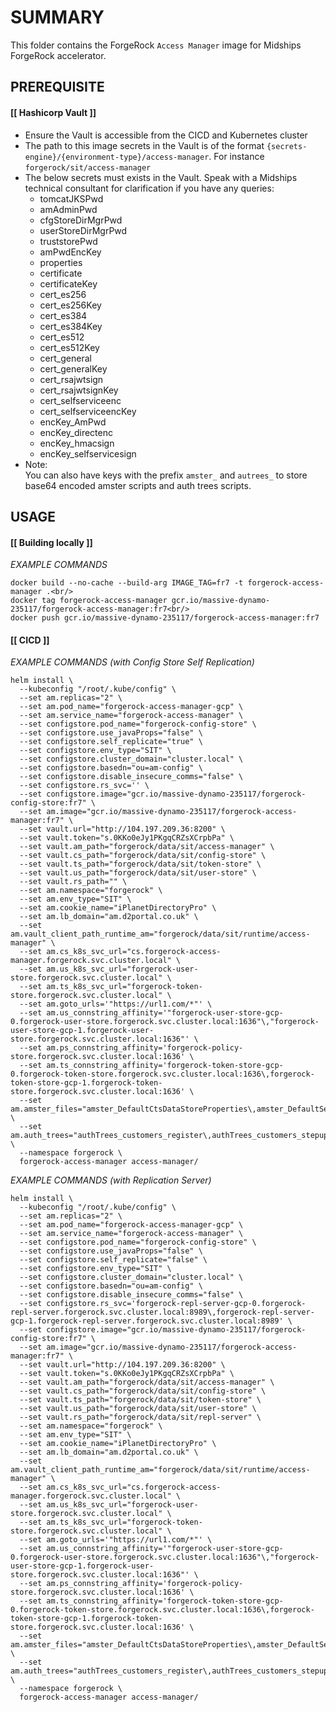 # **SUMMARY**

This folder contains the ForgeRock `Access Manager` image for Midships ForgeRock accelerator.

## **PREREQUISITE**

#### [[ Hashicorp Vault ]]
- Ensure the Vault is accessible from the CICD and Kubernetes cluster
- The path to this image secrets in the Vault is of the format `{secrets-engine}/{environment-type}/access-manager`. For instance `forgerock/sit/access-manager`
- The below secrets must exists in the Vault. Speak with a Midships technical consultant for clarification if you have any queries:
  - tomcatJKSPwd
  - amAdminPwd
  - cfgStoreDirMgrPwd
  - userStoreDirMgrPwd
  - truststorePwd
  - amPwdEncKey
  - properties
  - certificate
  - certificateKey
  - cert_es256
  - cert_es256Key
  - cert_es384
  - cert_es384Key
  - cert_es512
  - cert_es512Key
  - cert_general
  - cert_generalKey
  - cert_rsajwtsign
  - cert_rsajwtsignKey
  - cert_selfserviceenc
  - cert_selfserviceencKey
  - encKey_AmPwd
  - encKey_directenc
  - encKey_hmacsign
  - encKey_selfservicesign
- Note: <br/>
  You can also have keys with the prefix `amster_` and `autrees_` to store base64 encoded amster scripts and auth trees scripts.

## **USAGE**

#### [[ Building locally ]]
_EXAMPLE COMMANDS_
```
docker build --no-cache --build-arg IMAGE_TAG=fr7 -t forgerock-access-manager .<br/>
docker tag forgerock-access-manager gcr.io/massive-dynamo-235117/forgerock-access-manager:fr7<br/>
docker push gcr.io/massive-dynamo-235117/forgerock-access-manager:fr7
```


#### [[ CICD ]]
_EXAMPLE COMMANDS (with Config Store Self Replication)_
```
helm install \
  --kubeconfig "/root/.kube/config" \
  --set am.replicas="2" \
  --set am.pod_name="forgerock-access-manager-gcp" \
  --set am.service_name="forgerock-access-manager" \
  --set configstore.pod_name="forgerock-config-store" \
  --set configstore.use_javaProps="false" \
  --set configstore.self_replicate="true" \
  --set configstore.env_type="SIT" \
  --set configstore.cluster_domain="cluster.local" \
  --set configstore.basedn="ou=am-config" \
  --set configstore.disable_insecure_comms="false" \
  --set configstore.rs_svc='' \
  --set configstore.image="gcr.io/massive-dynamo-235117/forgerock-config-store:fr7" \
  --set am.image="gcr.io/massive-dynamo-235117/forgerock-access-manager:fr7" \
  --set vault.url="http://104.197.209.36:8200" \
  --set vault.token="s.0KKo0eJy1PKgqCRZsXCrpbPa" \
  --set vault.am_path="forgerock/data/sit/access-manager" \
  --set vault.cs_path="forgerock/data/sit/config-store" \
  --set vault.ts_path="forgerock/data/sit/token-store" \
  --set vault.us_path="forgerock/data/sit/user-store" \
  --set vault.rs_path="" \
  --set am.namespace="forgerock" \
  --set am.env_type="SIT" \
  --set am.cookie_name="iPlanetDirectoryPro" \
  --set am.lb_domain="am.d2portal.co.uk" \
  --set am.vault_client_path_runtime_am="forgerock/data/sit/runtime/access-manager" \
  --set am.cs_k8s_svc_url="cs.forgerock-access-manager.forgerock.svc.cluster.local" \
  --set am.us_k8s_svc_url="forgerock-user-store.forgerock.svc.cluster.local" \
  --set am.ts_k8s_svc_url="forgerock-token-store.forgerock.svc.cluster.local" \
  --set am.goto_urls='"https://url1.com/*"' \
  --set am.us_connstring_affinity='"forgerock-user-store-gcp-0.forgerock-user-store.forgerock.svc.cluster.local:1636"\,"forgerock-user-store-gcp-1.forgerock-user-store.forgerock.svc.cluster.local:1636"' \
  --set am.ps_connstring_affinity='forgerock-policy-store.forgerock.svc.cluster.local:1636' \
  --set am.ts_connstring_affinity='forgerock-token-store-gcp-0.forgerock-token-store.forgerock.svc.cluster.local:1636\,forgerock-token-store-gcp-1.forgerock-token-store.forgerock.svc.cluster.local:1636' \
  --set am.amster_files="amster_DefaultCtsDataStoreProperties\,amster_DefaultSecurityProperties\,amster_platform\,amster_AuthenticationGlobal\,amster_IdStore_OpenDJ\,amster_realm_customers\,amster_realm_internals" \
  --set am.auth_trees="authTrees_customers_register\,authTrees_customers_stepup\,authTrees_customers_login" \
  --namespace forgerock \
  forgerock-access-manager access-manager/
```

_EXAMPLE COMMANDS (with Replication Server)_
```
helm install \
  --kubeconfig "/root/.kube/config" \
  --set am.replicas="2" \
  --set am.pod_name="forgerock-access-manager-gcp" \
  --set am.service_name="forgerock-access-manager" \
  --set configstore.pod_name="forgerock-config-store" \
  --set configstore.use_javaProps="false" \
  --set configstore.self_replicate="false" \
  --set configstore.env_type="SIT" \
  --set configstore.cluster_domain="cluster.local" \
  --set configstore.basedn="ou=am-config" \
  --set configstore.disable_insecure_comms="false" \
  --set configstore.rs_svc='forgerock-repl-server-gcp-0.forgerock-repl-server.forgerock.svc.cluster.local:8989\,forgerock-repl-server-gcp-1.forgerock-repl-server.forgerock.svc.cluster.local:8989' \
  --set configstore.image="gcr.io/massive-dynamo-235117/forgerock-config-store:fr7" \
  --set am.image="gcr.io/massive-dynamo-235117/forgerock-access-manager:fr7" \
  --set vault.url="http://104.197.209.36:8200" \
  --set vault.token="s.0KKo0eJy1PKgqCRZsXCrpbPa" \
  --set vault.am_path="forgerock/data/sit/access-manager" \
  --set vault.cs_path="forgerock/data/sit/config-store" \
  --set vault.ts_path="forgerock/data/sit/token-store" \
  --set vault.us_path="forgerock/data/sit/user-store" \
  --set vault.rs_path="forgerock/data/sit/repl-server" \
  --set am.namespace="forgerock" \
  --set am.env_type="SIT" \
  --set am.cookie_name="iPlanetDirectoryPro" \
  --set am.lb_domain="am.d2portal.co.uk" \
  --set am.vault_client_path_runtime_am="forgerock/data/sit/runtime/access-manager" \
  --set am.cs_k8s_svc_url="cs.forgerock-access-manager.forgerock.svc.cluster.local" \
  --set am.us_k8s_svc_url="forgerock-user-store.forgerock.svc.cluster.local" \
  --set am.ts_k8s_svc_url="forgerock-token-store.forgerock.svc.cluster.local" \
  --set am.goto_urls='"https://url1.com/*"' \
  --set am.us_connstring_affinity='"forgerock-user-store-gcp-0.forgerock-user-store.forgerock.svc.cluster.local:1636"\,"forgerock-user-store-gcp-1.forgerock-user-store.forgerock.svc.cluster.local:1636"' \
  --set am.ps_connstring_affinity='forgerock-policy-store.forgerock.svc.cluster.local:1636' \
  --set am.ts_connstring_affinity='forgerock-token-store-gcp-0.forgerock-token-store.forgerock.svc.cluster.local:1636\,forgerock-token-store-gcp-1.forgerock-token-store.forgerock.svc.cluster.local:1636' \
  --set am.amster_files="amster_DefaultCtsDataStoreProperties\,amster_DefaultSecurityProperties\,amster_platform\,amster_AuthenticationGlobal\,amster_IdStore_OpenDJ\,amster_realm_customers\,amster_realm_internals" \
  --set am.auth_trees="authTrees_customers_register\,authTrees_customers_stepup\,authTrees_customers_login" \
  --namespace forgerock \
  forgerock-access-manager access-manager/
```
